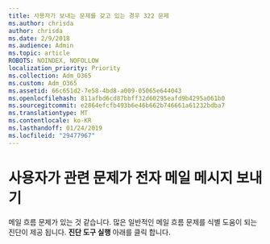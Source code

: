 ```yaml
---
title: 사용자가 보내는 문제를 갖고 있는 경우 322 문제
ms.author: chrisda
author: chrisda
ms.date: 2/9/2018
ms.audience: Admin
ms.topic: article
ROBOTS: NOINDEX, NOFOLLOW
localization_priority: Priority
ms.collection: Adm_O365
ms.custom: Adm_O365
ms.assetid: 66c651d2-7e58-4bd8-a009-05065e644043
ms.openlocfilehash: 811afbd6cd87bbff32d60295eafd9b4295a061b0
ms.sourcegitcommit: e2864efcfb493b6e46b662b746661a61232bdba7
ms.translationtype: MT
ms.contentlocale: ko-KR
ms.lasthandoff: 01/24/2019
ms.locfileid: "29477967"
---
```

# <a name="a-user-is-having-issues-sending-email-messages"></a>사용자가 관련 문제가 전자 메일 메시지 보내기

메일 흐름 문제가 있는 것 같습니다. 많은 일반적인 메일 흐름 문제를 식별 도움이 되는 진단이 제공 됩니다. **진단 도구 실행** 아래를 클릭 합니다. 
  

